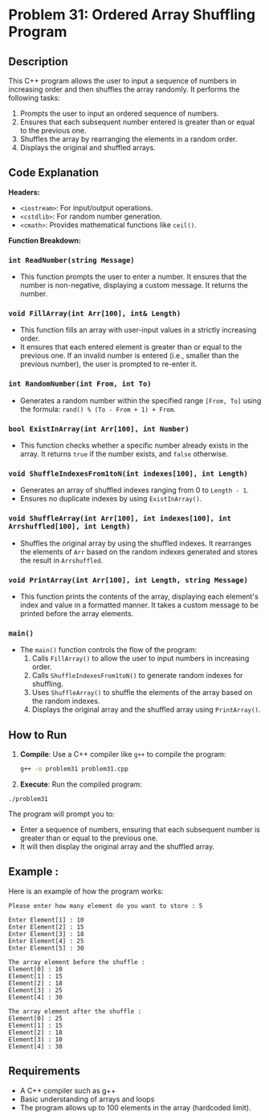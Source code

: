 # Problem 31: Ordered Array Shuffling Program

## Description
This C++ program allows the user to input a sequence of numbers in increasing order and then shuffles the array randomly. It performs the following tasks:
1. Prompts the user to input an ordered sequence of numbers.
2. Ensures that each subsequent number entered is greater than or equal to the previous one.
3. Shuffles the array by rearranging the elements in a random order.
4. Displays the original and shuffled arrays.

## Code Explanation

**Headers:**
- `<iostream>`: For input/output operations.
- `<cstdlib>`: For random number generation.
- `<cmath>`: Provides mathematical functions like `ceil()`.

**Function Breakdown:**

### `int ReadNumber(string Message)`
- This function prompts the user to enter a number. It ensures that the number is non-negative, displaying a custom message. It returns the number.

### `void FillArray(int Arr[100], int& Length)`
- This function fills an array with user-input values in a strictly increasing order.
- It ensures that each entered element is greater than or equal to the previous one. If an invalid number is entered (i.e., smaller than the previous number), the user is prompted to re-enter it.

### `int RandomNumber(int From, int To)`
- Generates a random number within the specified range `[From, To]` using the formula: `rand() % (To - From + 1) + From`.

### `bool ExistInArray(int Arr[100], int Number)`
- This function checks whether a specific number already exists in the array. It returns `true` if the number exists, and `false` otherwise.

### `void ShuffleIndexesFrom1toN(int indexes[100], int Length)`
- Generates an array of shuffled indexes ranging from 0 to `Length - 1`. 
- Ensures no duplicate indexes by using `ExistInArray()`.

### `void ShuffleArray(int Arr[100], int indexes[100], int Arrshuffled[100], int Length)`
- Shuffles the original array by using the shuffled indexes. It rearranges the elements of `Arr` based on the random indexes generated and stores the result in `Arrshuffled`.

### `void PrintArray(int Arr[100], int Length, string Message)`
- This function prints the contents of the array, displaying each element's index and value in a formatted manner. It takes a custom message to be printed before the array elements.

### `main()`
- The `main()` function controls the flow of the program:
  1. Calls `FillArray()` to allow the user to input numbers in increasing order.
  2. Calls `ShuffleIndexesFrom1toN()` to generate random indexes for shuffling.
  3. Uses `ShuffleArray()` to shuffle the elements of the array based on the random indexes.
  4. Displays the original array and the shuffled array using `PrintArray()`.

## How to Run

1. **Compile**: Use a C++ compiler like `g++` to compile the program:
   ```bash
   g++ -o problem31 problem31.cpp
   ```

 2. **Execute**: Run the compiled program:
 ```
./problem31
 ```
The program will prompt you to:
  * Enter a sequence of numbers, ensuring that each subsequent number is greater than or equal to the previous one.
  * It will then display the original array and the shuffled array.

## Example :
Here is an example of how the program works:

```
Please enter how many element do you want to store : 5

Enter Element[1] : 10
Enter Element[2] : 15
Enter Element[3] : 18
Enter Element[4] : 25
Enter Element[5] : 30

The array element before the shuffle : 
Element[0] : 10
Element[1] : 15
Element[2] : 18
Element[3] : 25
Element[4] : 30

The array element after the shuffle : 
Element[0] : 25
Element[1] : 15
Element[2] : 18
Element[3] : 10
Element[4] : 30
```

## Requirements
- A C++ compiler such as g++
- Basic understanding of arrays and loops
- The program allows up to 100 elements in the array (hardcoded limit).